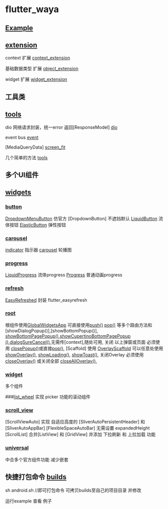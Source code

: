 # flutter_waya

## [Example](example)

## [extension](./lib/extension)

context 扩展
[context_extension](./lib/extension/context_extension.dart)

基础数据类型 扩展
[object_extension](./lib/extension/object_extension.dart)

widget 扩展
[widget_extension](./lib/extension/widget_extension.dart)



## 工具类
## [tools](./lib/tools)
dio 网络请求封装，统一error 返回[ResponseModel]
[dio](./lib/tools/dio.dart)

event bus
[event](./lib/tools/event.dart)

[MediaQueryData]
[screen_fit](./lib/tools/screen_fit.dart)

几个简单的方法
[tools](./lib/tools/tools.dart)

## 多个UI组件
## [widgets](./lib/widgets)


### [button](./lib/widgets/button)
[DropdownMenuButton](./lib/widgets/button/dropdown_button.dart) 仿官方 [DropdownButton] 不遮挡默认
[LiquidButton](./lib/widgets/button/liquid_button.dart) 流体按钮
[ElasticButton](./lib/widgets/button/elastic_button.dart) 弹性按钮

### [carousel](./lib/widgets/carousel)
[indicator](./lib/widgets/carousel/indicator.dart) 指示器
[carousel](./lib/widgets/carousel/carousel.dart) 轮播图

### [progress](./lib/widgets/progress)
[LiquidProgress](./lib/widgets/progress/liquid_progress.dart) 流体progress
[Progress](./lib/widgets/progress/progress.dart) 普通动画progress

### [refresh](./lib/widgets/refresh)
[EasyRefreshed](./lib/widgets/refresh/easy_refresh.dart) 封装 flutter_easyrefresh

### [root](./lib/widgets/root)
根组件使用[GlobalWidgetsApp](./lib/widgets/root/root.dart) 可直接使用[push()](./lib/widgets/root/root.dart) [pop()](./lib/widgets/root/root.dart) 等多个路由方法和[showDialogPopup()],[showBottomPopup()],
[showBottomPagePopup()](./lib/widgets/root/root_part.dart),[showCupertinoBottomPagePopup
()](./lib/widgets/root/root_part.dart),[dialogSureCancel()](./lib/widgets/root/root_part.dart),无需传[context],随处可用,
关闭 以上弹窗或页面 必须使用 [closePopup()](./lib/widgets/root/root_part.dart)或直接[pop()](./lib/widgets/root/root_part.dart),
[Scaffold] 使用 [OverlayScaffold](./lib/widgets/root/root_part.dart) 可以任意处使用 [showOverlay()](./lib/widgets/root/root_part.dart), [showLoading()](./lib/widgets/root/root_part.dart), [showToast()](./lib/widgets/root/root_part.dart),
关闭Overlay 必须使用 [closeOverlay()](./lib/widgets/root/root_part.dart) 或关闭全部 [closeAllOverlay()](./lib/widgets/root/root_part.dart), 

### [widget](./lib/widgets/widget)
多个组件

###[list_wheel](./lib/widgets/list_wheel.dart)
实现 picker 功能的滚动组件

### [scroll_view](./lib/widgets/scroll_view.dart)
[ScrollViewAuto] 实现 自适应高度的 [SliverAutoPersistentHeader] 和 [SliverAutoAppBar] [FlexibleSpaceAutoBar] 无需设置 expandedHeight
[ScrollList] 合并[ListView] 和 [GridView] 并添加 下拉刷新 和 上拉加载 功能

### [universal](./lib/widgets/universal.dart)
中合多个官方组件功能  减少嵌套

## 快捷打包命令 [builds](builds)

sh android.sh  //即可打包命令 可拷贝builds至自己的项目目录 并修改

运行example 查看 例子